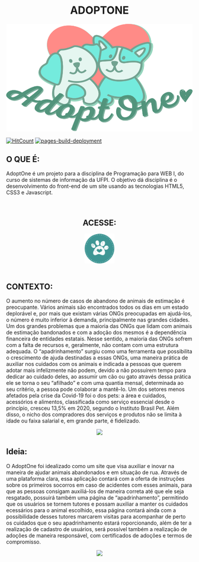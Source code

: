 
<div align="center">
  <h1>ADOPTONE</h1>

  <img src="./assets/logoV2.svg">
</div>

[![HitCount](http://hits.dwyl.com/certainlyWrong/AdoptOne.svg)](http://hits.dwyl.com/certainlyWrong/AdoptOne)
[![pages-build-deployment](https://github.com/certainlyWrong/AdoptOne/actions/workflows/pages/pages-build-deployment/badge.svg)](https://github.com/certainlyWrong/AdoptOne/actions/workflows/pages/pages-build-deployment)

## O QUE É:
AdoptOne é um projeto para a disciplina de Programação para WEB I, do curso de sistemas de informação da  UFPI. O objetivo dá disciplina é o desenvolvimento do front-end de um site usando as tecnologias HTML5, CSS3 e Javascript.

<br>
<div align="center">
  <H2>ACESSE:</H2>
  <a href="https://certainlywrong.github.io/AdoptOne"><img src="./assets/icons/button.svg" width="80"></a>
</div>
<br>

## CONTEXTO:
O aumento no número de casos de abandono de animais de estimação é preocupante. Vários animais são encontrados todos os dias em um estado deplorável e, por mais que existam várias ONGs preocupadas em ajudá-los, o número é muito inferior à demanda, principalmente nas grandes cidades. Um dos grandes problemas que a maioria das ONGs que lidam com animais de estimação bandonados e com a adoção dos mesmos é a dependência financeira de entidades estatais. Nesse sentido, a maioria das ONGs sofrem com a falta de recursos e, geralmente, não contam com uma estrutura adequada. O “apadrinhamento” surgiu como uma ferramenta que possibilita o crescimento de ajuda destinadas a essas ONGs, uma maneira prática de auxiliar nos cuidados com os animais e indicada a pessoas que querem adotar mais infelizmente não podem, devido a não possuírem tempo para dedicar ao cuidado deles, ao assumir um cão ou gato através dessa prática ele se torna o seu “afilhado” e com uma quantia mensal, determinada ao seu critério, a pessoa pode colaborar a mantê-lo. Um dos setores menos afetados pela crise da Covid-19 foi o dos pets: a área e cuidados, acessórios e alimentos, classificada como serviço essencial desde o princípio, cresceu 13,5% em 2020, segundo o Instituto Brasil Pet. Além disso, o nicho dos compradores dos serviços e produtos não se limita à idade ou faixa salarial e, em grande parte, é fidelizado.

<div align="center">
  <img src="https://i.pinimg.com/originals/b4/b8/6e/b4b86e2f95381b402e71fd3089d370ab.gif" width="150">
</div>

## Ideia:
O AdoptOne foi idealizado como um site que visa auxiliar e inovar na maneira de ajudar animais abandonados e em situação de rua. Através de uma plataforma clara, essa aplicação contará com a oferta de instruções sobre os primeiros socorros em caso de acidentes com esses animais, para que as pessoas consigam auxiliá-los de maneira correta até que ele seja resgatado, possuirá também uma página de “apadrinhamento”, permitindo que os usuários se tornem tutores e possam auxiliar a manter os cuidados ecessários para o animal escolhido, essa página contará ainda com a possibilidade desses tutores marcarem visitas para acompanhar de perto os cuidados que o seu apadrinhamento estará roporcionando, além de ter a realização de cadastro de usuários, será possível também a realização de adoções de maneira responsável, com certificados de adoções e termos de compromisso.

<div align="center">
  <img src="https://i.pinimg.com/originals/85/67/51/856751fd464e7268c1665818e6b7c274.gif" width="150">
</div>